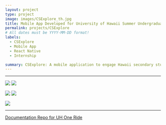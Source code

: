 ```yaml
---
layout: project
type: project
image: images/CSExplore_th.jpg
title: Mobile App Developed for University of Hawaii Summer Undergraduate Research Experience
permalink: projects/CSExplore
# All dates must be YYYY-MM-DD format!
labels:
  - CSExplore
  - Mobile App
  - React Native
  - Internship

summary: CSExplore: A mobile application to engage Hawaii secondary students in extracurricular computer science education
---
```


<hr>

<img class="ui image" src="{{ site.baseurl }}/images/CSExplore_explore.gif"> <img class="ui image" src="{{ site.baseurl }}/images/CSExplore_club.gif">

<img class="ui image" src="{{ site.baseurl }}/images/CSExplore_community.gif"> <img class="ui image" src="{{ site.baseurl }}/images/CSExplore_reward.gif"> 

<img class="ui image" src="{{ site.baseurl }}/images/CSExplore_aboutme.gif"> 

<hr>

[Documentation Repo for UH One Ride](https://uh-oneride.github.io/)


